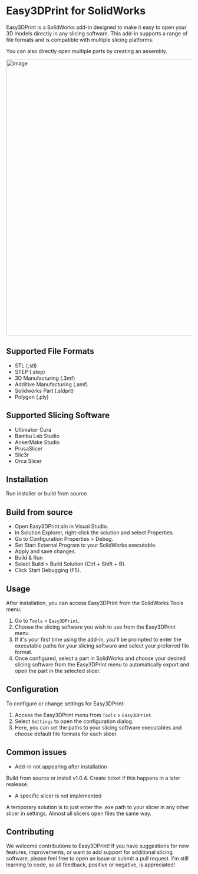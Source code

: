 # Easy3DPrint for SolidWorks

Easy3DPrint is a SolidWorks add-in designed to make it easy to open your 3D models directly in any slicing software. This add-in supports a range of file formats and is compatible with multiple slicing platforms.

You can also directly open multiple parts by creating an assembly.

<img width="750" alt="image" src="https://github.com/SalamiSimon/Easy3DPrint/assets/9504348/cd22afc3-f0ab-463e-bbd6-54b1f4f0ec9f">




## Supported File Formats

- STL (.stl)
- STEP (.step)
- 3D Manufacturing (.3mf)
- Additive Manufacturing (.amf)
- Solidworks Part (.sldprt)
- Polygon (.ply)

## Supported Slicing Software

- Ultimaker Cura
- Bambu Lab Studio
- AnkerMake Studio
- PrusaSlicer
- Slic3r
- Orca Slicer

## Installation

Run installer or build from source

## Build from source
- Open Easy3DPrint.sln in Visual Studio.
- In Solution Explorer, right-click the solution and select Properties.
- Go to Configuration Properties > Debug.
- Set Start External Program to your SolidWorks executable.
- Apply and save changes.
- Build & Run
- Select Build > Build Solution (Ctrl + Shift + B).
- Click Start Debugging (F5).

## Usage

After installation, you can access Easy3DPrint from the SolidWorks Tools menu:

1. Go to `Tools` > `Easy3DPrint`.
2. Choose the slicing software you wish to use from the Easy3DPrint menu.
3. If it's your first time using the add-in, you'll be prompted to enter the executable paths for your slicing software and select your preferred file format.
4. Once configured, select a part in SolidWorks and choose your desired slicing software from the Easy3DPrint menu to automatically export and open the part in the selected slicer.

## Configuration

To configure or change settings for Easy3DPrint:

1. Access the Easy3DPrint menu from `Tools` > `Easy3DPrint`.
2. Select `Settings` to open the configuration dialog.
3. Here, you can set the paths to your slicing software executables and choose default file formats for each slicer.

## Common issues
- Add-in not appearing after installation
  
Build from source or install v1.0.4. Create ticket if this happens in a later realease.
- A specific slicer is not implemented
  
A temporary solution is to just enter the .exe path to your slicer in any other slicer in settings. Almost all slicers open files the same way.

## Contributing

We welcome contributions to Easy3DPrint! If you have suggestions for new features, improvements, or want to add support for additional slicing software, please feel free to open an issue or submit a pull request. I'm still learning to code, so all feedback, positive or negative, is appreciated!

